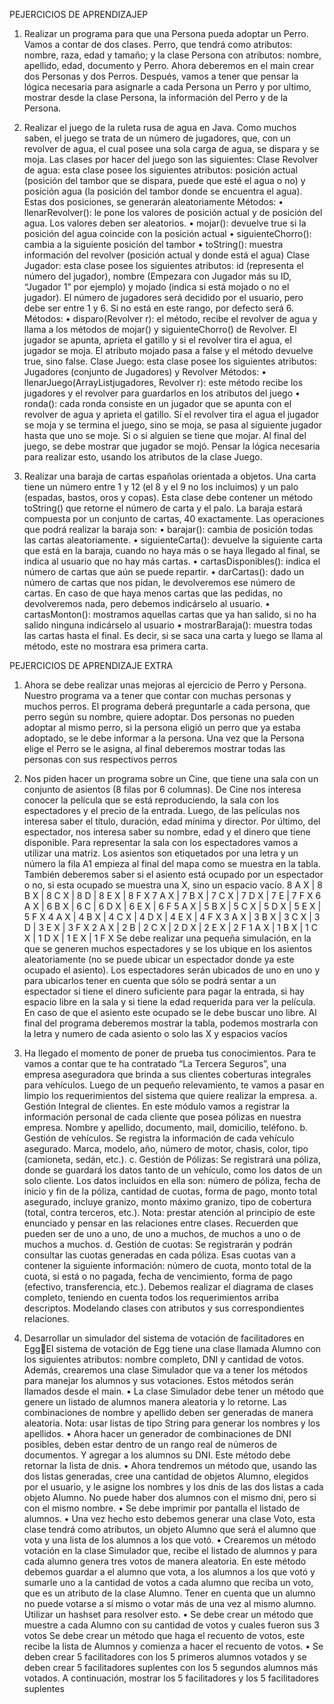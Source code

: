 PEJERCICIOS DE APRENDIZAJEP

1. Realizar un programa para que una Persona pueda adoptar un Perro. Vamos a contar de dos
clases. Perro, que tendrá como atributos: nombre, raza, edad y tamaño; y la clase Persona con
atributos: nombre, apellido, edad, documento y Perro.
Ahora deberemos en el main crear dos Personas y dos Perros. Después, vamos a tener que
pensar la lógica necesaria para asignarle a cada Persona un Perro y por ultimo, mostrar desde
la clase Persona, la información del Perro y de la Persona.

2. Realizar el juego de la ruleta rusa de agua en Java. Como muchos saben, el juego se trata de
un número de jugadores, que, con un revolver de agua, el cual posee una sola carga de agua,
se dispara y se moja. Las clases por hacer del juego son las siguientes:
Clase Revolver de agua: esta clase posee los siguientes atributos: posición actual (posición 
del tambor que se dispara, puede que esté el agua o no) y posición agua (la posición del 
tambor donde se encuentra el agua). Estas dos posiciones, se generarán aleatoriamente
Métodos:
• llenarRevolver(): le pone los valores de posición actual y de posición del agua. Los valores
deben ser aleatorios.
• mojar(): devuelve true si la posición del agua coincide con la posición actual
• siguienteChorro(): cambia a la siguiente posición del tambor
• toString(): muestra información del revolver (posición actual y donde está el agua)
Clase Jugador: esta clase posee los siguientes atributos: id (representa el número del
jugador), nombre (Empezara con Jugador más su ID, “Jugador 1” por ejemplo) y mojado (indica 
si está mojado o no el jugador). El número de jugadores será decidido por el usuario, pero 
debe ser entre 1 y 6. Si no está en este rango, por defecto será 6. 
Métodos:
• disparo(Revolver r): el método, recibe el revolver de agua y llama a los métodos de
mojar() y siguienteChorro() de Revolver. El jugador se apunta, aprieta el gatillo y si el
revolver tira el agua, el jugador se moja. El atributo mojado pasa a false y el método
devuelve true, sino false.
Clase Juego: esta clase posee los siguientes atributos: Jugadores (conjunto de Jugadores) y 
Revolver
Métodos:
• llenarJuego(ArrayList<Jugador>jugadores, Revolver r): este método recibe los jugadores
y el revolver para guardarlos en los atributos del juego
• ronda(): cada ronda consiste en un jugador que se apunta con el revolver de agua y
aprieta el gatillo. Sí el revolver tira el agua el jugador se moja y se termina el juego, sino se
moja, se pasa al siguiente jugador hasta que uno se moje. Si o si alguien se tiene que
mojar. Al final del juego, se debe mostrar que jugador se mojó.
Pensar la lógica necesaria para realizar esto, usando los atributos de la clase Juego.

3. Realizar una baraja de cartas españolas orientada a objetos. Una carta tiene un número entre 1
y 12 (el 8 y el 9 no los incluimos) y un palo (espadas, bastos, oros y copas). Esta clase debe
contener un método toString() que retorne el número de carta y el palo. La baraja estará
compuesta por un conjunto de cartas, 40 exactamente.
Las operaciones que podrá realizar la baraja son:
• barajar(): cambia de posición todas las cartas aleatoriamente.
• siguienteCarta(): devuelve la siguiente carta que está en la baraja, cuando no haya más o 
se haya llegado al final, se indica al usuario que no hay más cartas.
• cartasDisponibles(): indica el número de cartas que aún se puede repartir.
• darCartas(): dado un número de cartas que nos pidan, le devolveremos ese número de 
cartas. En caso de que haya menos cartas que las pedidas, no devolveremos nada, pero 
debemos indicárselo al usuario.
• cartasMonton(): mostramos aquellas cartas que ya han salido, si no ha salido ninguna 
indicárselo al usuario
• mostrarBaraja(): muestra todas las cartas hasta el final. Es decir, si se saca una carta y 
luego se llama al método, este no mostrara esa primera carta.

PEJERCICIOS DE APRENDIZAJE EXTRA

1. Ahora se debe realizar unas mejoras al ejercicio de Perro y Persona. Nuestro programa va a
tener que contar con muchas personas y muchos perros. El programa deberá preguntarle a
cada persona, que perro según su nombre, quiere adoptar. Dos personas no pueden adoptar
al mismo perro, si la persona eligió un perro que ya estaba adoptado, se le debe informar a la
persona.
Una vez que la Persona elige el Perro se le asigna, al final deberemos mostrar todas las
personas con sus respectivos perros

2. Nos piden hacer un programa sobre un Cine, que tiene una sala con un conjunto de asientos
(8 filas por 6 columnas). De Cine nos interesa conocer la película que se está reproduciendo, la
sala con los espectadores y el precio de la entrada. Luego, de las películas nos interesa saber
el título, duración, edad mínima y director. Por último, del espectador, nos interesa saber su
nombre, edad y el dinero que tiene disponible.
Para representar la sala con los espectadores vamos a utilizar una matriz. Los asientos son 
etiquetados por una letra y un número la fila A1 empieza al final del mapa como se muestra en 
la tabla. También deberemos saber si el asiento está ocupado por un espectador o no, si esta 
ocupado se muestra una X, sino un espacio vacío.
8 A X | 8 B X | 8 C X | 8 D | 8 E X | 8 F X
7 A X | 7 B X | 7 C X | 7 D X | 7 E | 7 F X
6 A X | 6 B X | 6 C | 6 D X | 6 E X | 6 F 
5 A X | 5 B X | 5 C X | 5 D X | 5 E X | 5 F X
4 A X | 4 B X | 4 C X | 4 D X | 4 E X | 4 F X
3 A X | 3 B X | 3 C X | 3 D | 3 E X | 3 F X
2 A X | 2 B | 2 C X | 2 D X | 2 E X | 2 F 
1 A X | 1 B X | 1 C X | 1 D X | 1 E X | 1 F X
Se debe realizar una pequeña simulación, en la que se generen muchos espectadores y se los
ubique en los asientos aleatoriamente (no se puede ubicar un espectador donde ya este
ocupado el asiento).
Los espectadores serán ubicados de uno en uno y para ubicarlos tener en cuenta que sólo se
podrá sentar a un espectador si tiene el dinero suficiente para pagar la entrada, si hay espacio
libre en la sala y si tiene la edad requerida para ver la película. En caso de que el asiento este
ocupado se le debe buscar uno libre.
Al final del programa deberemos mostrar la tabla, podemos mostrarla con la letra y numero de
cada asiento o solo las X y espacios vacíos

3. Ha llegado el momento de poner de prueba tus conocimientos. Para te vamos a contar que te
ha contratado “La Tercera Seguros”, una empresa aseguradora que brinda a sus clientes
coberturas integrales para vehículos.
Luego de un pequeño relevamiento, te vamos a pasar en limpio los requerimientos del sistema 
que quiere realizar la empresa.
a. Gestión Integral de clientes. En este módulo vamos a registrar la información personal de 
cada cliente que posea pólizas en nuestra empresa. Nombre y apellido, documento, mail, 
domicilio, teléfono. 
b. Gestión de vehículos. Se registra la información de cada vehículo asegurado. Marca, 
modelo, año, número de motor, chasis, color, tipo (camioneta, sedán, etc.). 
c. Gestión de Pólizas: Se registrará una póliza, donde se guardará los datos tanto de un 
vehículo, como los datos de un solo cliente. Los datos incluidos en ella son: número de 
póliza, fecha de inicio y fin de la póliza, cantidad de cuotas, forma de pago, monto total 
asegurado, incluye granizo, monto máximo granizo, tipo de cobertura (total, contra 
terceros, etc.). Nota: prestar atención al principio de este enunciado y pensar en las 
relaciones entre clases. Recuerden que pueden ser de uno a uno, de uno a muchos, de 
muchos a uno o de muchos a muchos. 
d. Gestión de cuotas: Se registrarán y podrán consultar las cuotas generadas en cada póliza. 
Esas cuotas van a contener la siguiente información: número de cuota, monto total de la 
cuota, si está o no pagada, fecha de vencimiento, forma de pago (efectivo, transferencia, 
etc.). 
Debemos realizar el diagrama de clases completo, teniendo en cuenta todos los 
requerimientos arriba descriptos. Modelando clases con atributos y sus correspondientes 
relaciones. 

4. Desarrollar un simulador del sistema de votación de facilitadores en EggEl sistema de votación de Egg tiene una clase llamada Alumno con los siguientes atributos:
nombre completo, DNI y cantidad de votos. Además, crearemos una clase Simulador que va a
tener los métodos para manejar los alumnos y sus votaciones. Estos métodos serán llamados
desde el main.
• La clase Simulador debe tener un método que genere un listado de alumnos manera
aleatoria y lo retorne. Las combinaciones de nombre y apellido deben ser generadas de
manera aleatoria. Nota: usar listas de tipo String para generar los nombres y los apellidos.
• Ahora hacer un generador de combinaciones de DNI posibles, deben estar dentro de un
rango real de números de documentos. Y agregar a los alumnos su DNI. Este método
debe retornar la lista de dnis.
• Ahora tendremos un método que, usando las dos listas generadas, cree una cantidad de
objetos Alumno, elegidos por el usuario, y le asigne los nombres y los dnis de las dos
listas a cada objeto Alumno. No puede haber dos alumnos con el mismo dni, pero si con el
mismo nombre.
• Se debe imprimir por pantalla el listado de alumnos.
• Una vez hecho esto debemos generar una clase Voto, esta clase tendrá como atributos,
un objeto Alumno que será el alumno que vota y una lista de los alumnos a los que votó.
• Crearemos un método votación en la clase Simulador que, recibe el listado de alumnos y
para cada alumno genera tres votos de manera aleatoria. En este método debemos
guardar a el alumno que vota, a los alumnos a los que votó y sumarle uno a la cantidad de
votos a cada alumno que reciba un voto, que es un atributo de la clase Alumno.
Tener en cuenta que un alumno no puede votarse a sí mismo o votar más de una vez al
mismo alumno. Utilizar un hashset para resolver esto.
• Se debe crear un método que muestre a cada Alumno con su cantidad de votos y cuales
fueron sus 3 votos
Se debe crear un método que haga el recuento de votos, este recibe la lista de Alumnos y
comienza a hacer el recuento de votos.
• Se deben crear 5 facilitadores con los 5 primeros alumnos votados y se deben crear 5
facilitadores suplentes con los 5 segundos alumnos más votados. A continuación, mostrar
los 5 facilitadores y los 5 facilitadores suplentes
